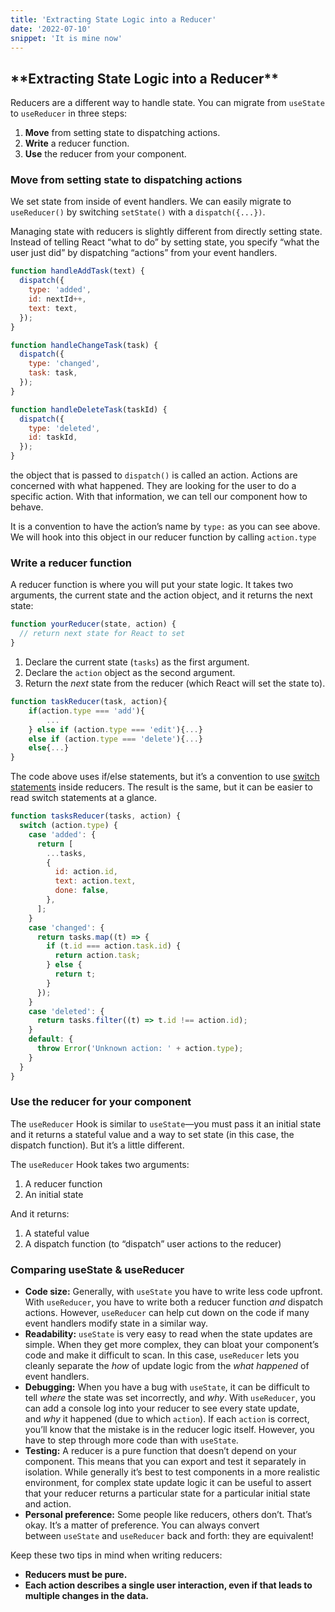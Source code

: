 ```yaml
---
title: 'Extracting State Logic into a Reducer'
date: '2022-07-10'
snippet: 'It is mine now'
---
```


## \***\*Extracting State Logic into a Reducer\*\***

Reducers are a different way to handle state. You can migrate from `useState` to `useReducer` in three steps:

1. **Move** from setting state to dispatching actions.
2. **Write** a reducer function.
3. **Use** the reducer from your component.

### Move from setting state to dispatching actions

We set state from inside of event handlers. We can easily migrate to `useReducer()` by switching `setState()` with a `dispatch({...})`.

Managing state with reducers is slightly different from directly setting state. Instead of telling React “what to do” by setting state, you specify “what the user just did” by dispatching “actions” from your event handlers.

```jsx
function handleAddTask(text) {
  dispatch({
    type: 'added',
    id: nextId++,
    text: text,
  });
}

function handleChangeTask(task) {
  dispatch({
    type: 'changed',
    task: task,
  });
}

function handleDeleteTask(taskId) {
  dispatch({
    type: 'deleted',
    id: taskId,
  });
}
```

the object that is passed to `dispatch()` is called an action. Actions are concerned with what happened. They are looking for the user to do a specific action. With that information, we can tell our component how to behave.

It is a convention to have the action’s name by `type:` as you can see above. We will hook into this object in our reducer function by calling `action.type`

### Write a reducer function

A reducer function is where you will put your state logic. It takes two arguments, the current state and the action object, and it returns the next state:

```jsx
function yourReducer(state, action) {
  // return next state for React to set
}
```

1. Declare the current state (`tasks`) as the first argument.
2. Declare the `action` object as the second argument.
3. Return the *next* state from the reducer (which React will set the state to).

```jsx
function taskReducer(task, action){
	if(action.type === 'add'){
		...
	} else if (action.type === 'edit'){...}
	else if (action.type === 'delete'){...}
	else{...}
}
```

The code above uses if/else statements, but it’s a convention to use [switch statements](https://developer.mozilla.org/docs/Web/JavaScript/Reference/Statements/switch)
inside reducers. The result is the same, but it can be easier to read switch statements at a glance.

```jsx
function tasksReducer(tasks, action) {
  switch (action.type) {
    case 'added': {
      return [
        ...tasks,
        {
          id: action.id,
          text: action.text,
          done: false,
        },
      ];
    }
    case 'changed': {
      return tasks.map((t) => {
        if (t.id === action.task.id) {
          return action.task;
        } else {
          return t;
        }
      });
    }
    case 'deleted': {
      return tasks.filter((t) => t.id !== action.id);
    }
    default: {
      throw Error('Unknown action: ' + action.type);
    }
  }
}
```

### Use the reducer for your component

The `useReducer` Hook is similar to `useState`—you must pass it an initial state and it returns a stateful value and a way to set state (in this case, the dispatch function). But it’s a little different.

The `useReducer` Hook takes two arguments:

1. A reducer function
2. An initial state

And it returns:

1. A stateful value
2. A dispatch function (to “dispatch” user actions to the reducer)

### Comparing useState & useReducer

- **Code size:** Generally, with `useState` you have to write less code upfront. With `useReducer`, you have to write both a reducer function *and* dispatch actions. However, `useReducer` can help cut down on the code if many event handlers modify state in a similar way.
- **Readability:** `useState` is very easy to read when the state updates are simple. When they get more complex, they can bloat your component’s code and make it difficult to scan. In this case, `useReducer` lets you cleanly separate the *how* of update logic from the *what happened* of event handlers.
- **Debugging:** When you have a bug with `useState`, it can be difficult to tell *where* the state was set incorrectly, and *why*. With `useReducer`, you can add a console log into your reducer to see every state update, and *why* it happened (due to which `action`). If each `action` is correct, you’ll know that the mistake is in the reducer logic itself. However, you have to step through more code than with `useState`.
- **Testing:** A reducer is a pure function that doesn’t depend on your component. This means that you can export and test it separately in isolation. While generally it’s best to test components in a more realistic environment, for complex state update logic it can be useful to assert that your reducer returns a particular state for a particular initial state and action.
- **Personal preference:** Some people like reducers, others don’t. That’s okay. It’s a matter of preference. You can always convert between `useState` and `useReducer` back and forth: they are equivalent!

Keep these two tips in mind when writing reducers:

- **Reducers must be pure.**
- **Each action describes a single user interaction, even if that leads to multiple changes in the data.**
